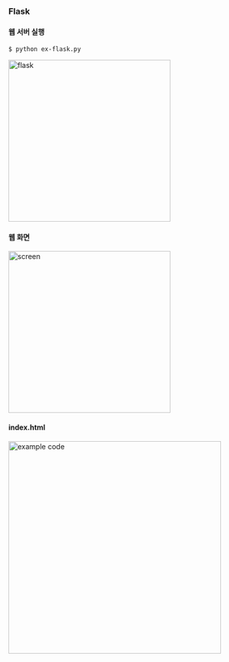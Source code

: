 ### Flask

#### 웹 서버 실행
```shell
$ python ex-flask.py 
```
<img width="320" alt="flask" src="https://github.com/sanglim00/WebServerFramwork/assets/54923245/590b91e3-8653-43fe-89e6-09303ccb8b8c">


#### 웹 화면
<img width="320" alt="screen" src="https://github.com/sanglim00/WebServerFramwork/assets/54923245/e8d417ca-4906-49b0-abff-441699cfccf6">

#### index.html

<img width="420" alt="example code" src="https://github.com/sanglim00/WebServerFramwork/assets/54923245/5f656a6e-2fcd-4a07-a6cc-3335dbf88c13">
